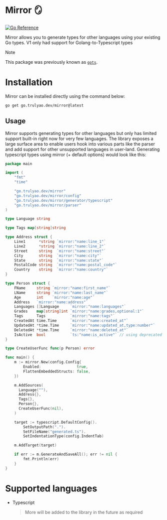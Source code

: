 # Mirror 🪞

[![Go Reference](https://pkg.go.dev/badge/go.trulyao.dev/mirror.svg)](https://pkg.go.dev/go.trulyao.dev/mirror)

Mirror allows you to generate types for other languages using your existing Go types. V1 only had support for Golang-to-Typescript types

> [!NOTE]
> This package was previously known as [`gots`](https://github.com/aosasona/gots).

# Installation

Mirror can be installed directly using the command below:

```sh
go get go.trulyao.dev/mirror@latest
```

## Usage

Mirror supports generating types for other languages but only has limited support built-in right now for very few languages. The library exposes a large surface area to enable users hook into various parts like the parser and add support for other unsupported languages in user-land. Generating typescript types using mirror (+ default options) would look like this:

```go
package main

import (
	"fmt"
	"time"

	"go.trulyao.dev/mirror"
	"go.trulyao.dev/mirror/config"
	"go.trulyao.dev/mirror/generator/typescript"
	"go.trulyao.dev/mirror/parser"
)

type Language string

type Tags map[string]string

type Address struct {
	Line1      *string `mirror:"name:line_1"`
	Line2      *string `mirror:"name:line_2"`
	Street     string  `mirror:"name:street"`
	City       string  `mirror:"name:city"`
	State      string  `mirror:"name:state"`
	PostalCode string  `mirror:"name:postal_code"`
	Country    string  `mirror:"name:country"`
}

type Person struct {
	FName     string `mirror:"name:first_name"`
	LName     string `mirror:"name:last_name"`
	Age       int    `mirror:"name:age"`
	Address   `mirror:"name:address"`
	Languages []Language     `mirror:"name:languages"`
	Grades    map[string]int `mirror:"name:grades,optional:1"`
	Tags      Tags           `mirror:"name:tags"`
	CreatedAt time.Time      `mirror:"name:created_at"`
	UpdatedAt *time.Time     `mirror:"name:updated_at,type:number"`
	DeletedAt *time.Time     `mirror:"name:deleted_at"`
	IsActive  bool           `ts:"name:is_active"` // using deprecated `ts` tag
}

type CreateUserFunc func(p Person) error

func main() {
	m := mirror.New(config.Config{
		Enabled:                true,
		FlattenEmbeddedStructs: false,
	})

	m.AddSources(
	  Language(""),
	  Address{},
	  Tags{},
	  Person{},
	  CreateUserFunc(nil),
	)

	target := typescript.DefaultConfig().
		SetOutputPath(".").
		SetFileName("generated.ts").
		SetIndentationType(config.IndentTab)

	m.AddTarget(target)

	if err := m.GenerateAndSaveAll(); err != nil {
		fmt.Println(err)
	}
}
```

# Supported languages

- Typescript
  > More will be added to the library in the future as required

